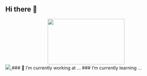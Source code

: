 ## Hi there 👋

<div align ="center">
  <img src="https://i.giphy.com/media/v1.Y2lkPTc5MGI3NjExdDFtNDh2MmJ2eDM4NTFqc2Zqam8zdHJmdWtmNHVpbmRzemxva3FmYyZlcD12MV9pbnRlcm5hbF9naWZfYnlfaWQmY3Q9Zw/qgQUggAC3Pfv687qPC/giphy.gif" width ="240" height ="144">
</div>

<a href ="www.linkedin.com/in/marvin-silc-974759148">
  <img src ="https://img.shields.io/badge/LinkedIn-blue? logo =linkedin & logoColor =white">
</a>
### 🔭 I’m currently working at ...
### I’m currently learning ...

